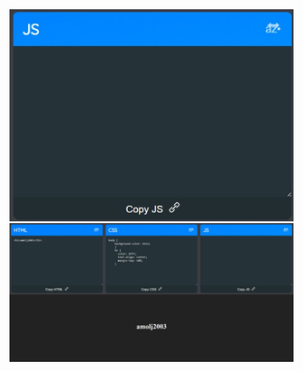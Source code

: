 <html>
  <head>
  </head>
    <body>
      <img src="2.jpeg">
      <img src="1.jpeg"></img>
    </body>
  
</html>
